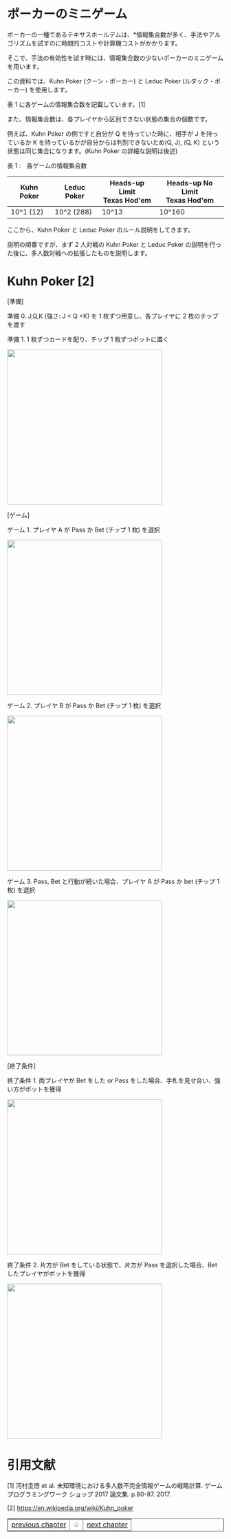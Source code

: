 # ポーカーのミニゲーム

ポーカーの一種であるテキサスホールデムは、\*情報集合数が多く、手法やアルゴリズムを試すのに時間的コストや計算機コストがかかります。

そこで、手法の有効性を試す時には、情報集合数の少ないポーカーのミニゲームを用います。

この資料では、Kuhn Poker (クーン・ポーカー) と Leduc Poker (ルダック・ポーカー) を使用します。

表 1 に各ゲームの情報集合数を記載しています。[1]

また、情報集合数は、各プレイヤから区別できない状態の集合の個数です。

例えば、Kuhn Poker の例ですと自分が Q を持っていた時に、相手が J を持っているか K を持っているかが自分からは判別できないため(Q, J), (Q, K) という状態は同じ集合になります。(Kuhn Poker の詳細な説明は後述)

表 1 :　各ゲームの情報集合数

| Kuhn Poker | Leduc Poker | Heads-up Limit<br>Texas Hod'em | Heads-up No Limit<br>Texas Hod'em |
| ---------- | ----------- | ------------------------------ | --------------------------------- |
| 10^1 (12)  | 10^2 (288)  | 10^13                          | 10^160                            |

ここから、Kuhn Poker と Leduc Poker のルール説明をしてきます。

説明の順番ですが、まず 2 人対戦の Kuhn Poker と Leduc Poker の説明を行った後に、多人数対戦への拡張したものを説明します。

# Kuhn Poker [2]

[準備]

準備 0. J,Q,K (強さ: J < Q <K) を 1 枚ずつ用意し、各プレイヤに 2 枚のチップを渡す

準備 1. 1 枚ずつカードを配り、チップ 1 枚ずつポットに置く

<p align="left">
<img src="https://user-images.githubusercontent.com/63486375/168206831-b3c9403c-6017-444a-914d-019925de568d.jpg", width=360>
</p>

[ゲーム]

ゲーム 1. プレイヤ A が Pass か Bet (チップ 1 枚) を選択

<p align="left">
<img src="https://user-images.githubusercontent.com/63486375/168207120-3b422588-1809-4305-b0e3-ceee13b32039.jpg", width=360>
</p>

ゲーム 2. プレイヤ B が Pass か Bet (チップ 1 枚) を選択

<p align="left">
<img src="https://user-images.githubusercontent.com/63486375/168207122-85ec6bd2-0924-42eb-93d4-b08156486a8a.jpg", width=360>
</p>

ゲーム 3. Pass, Bet と行動が続いた場合、プレイヤ A が Pass か bet (チップ 1 枚) を選択

<p align="left">
<img src="https://user-images.githubusercontent.com/63486375/168207128-2229e000-8f11-43ac-973b-f80a7b2ee707.jpg", width=360>
</p>

[終了条件]

終了条件 1. 両プレイヤが Bet をした or Pass をした場合、手札を見せ合い、強い方がポットを獲得

<p align="left">
<img src="https://user-images.githubusercontent.com/63486375/168207034-4039e3b1-4f83-4d37-9219-8fe51a4d99d6.jpg", width=360>
</p>

終了条件 2. 片方が Bet をしている状態で、片方が Pass を選択した場合、Bet したプレイヤがポットを獲得

<p align="left">
<img src="https://user-images.githubusercontent.com/63486375/168207115-d42218e1-b240-4d62-840e-044caa554a51.jpg", width=360>
</p>

# 引用文献

[1] 河村圭悟 et al. 未知環境における多人数不完全情報ゲームの戦略計算. ゲームプログラミングワーク ショップ 2017 論文集. p.80-87. 2017.

[2] https://en.wikipedia.org/wiki/Kuhn_poker

<p align="center">
    <table border="1">
        <tr>
            <td><a href="https://github.com/yu5uke-1024/poker_and_game_theory/blob/main/Doc/Chapter1.md">previous chapter</a></td>
            <td><a>♤</a></td>
            <td><a href="https://github.com/yu5uke-1024/poker_and_game_theory/blob/main/Doc/Chapter2.md">next chapter</a></td>
        </tr>
    </table>
<p>
